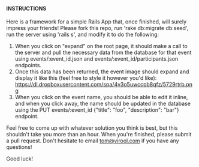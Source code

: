 #### INSTRUCTIONS

Here is a framework for a simple Rails App that, once finished, will surely impress your friends! Please fork this repo, run 'rake db:migrate db:seed', run the server using 'rails s', and modify it to do the following:

1. When you click on "expand" on the root page, it should make a call to the server and pull the necessary data from the database for that event using events/:event_id.json and events/:event_id/participants.json endpoints. 
2. Once this data has been returned, the event image should expand and display it like this (feel free to style it however you'd like): https://dl.dropboxusercontent.com/spa/4v3o5uwccpb8qfz/5729rtrb.png
3. When you click on the event name, you should be able to edit it inline, and when you click away, the name should be updated in the database using the PUT events/:event_id {"title": "foo", "description": "bar"} endpoint.

Feel free to come up with whatever solution you think is best, but this shouldn't take you more than an hour. When you're finished, please submit a pull request. Don't hesitate to email tom@virool.com if you have any questions! 

Good luck!
